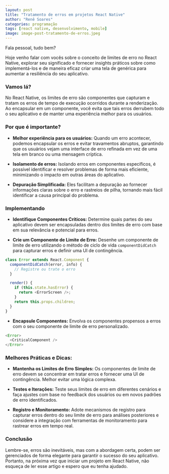 ```yaml
---
layout: post
title: "Tratamento de erros em projetos React Native"
author: "Renê Soares"
categories: programação
tags: [react native, desenvolvimento, mobile]
image: image-post-tratamento-de-erros.jpeg
---
```


Fala pessoal, tudo bem?

Hoje venho falar com vocês sobre o conceito de limites de erro no React Native, explorar seu significado e fornecer insights práticos sobre como implementá-los e de maneira eficaz criar uma tela de genérica para aumentar a resiliência do seu aplicativo.

### Vamos lá?

No React Native, os limites de erro são componentes que capturam e tratam os erros de tempo de execução ocorridos durante a renderização. Ao encapsular em um componente, você evita que tais erros derrubem todo o seu aplicativo e de manter uma experiência melhor para os usuários.

### Por que é importante?

- **Melhor experiência para os usuários:** Quando um erro acontecer, podemos encapsular os erros e evitar travamentos abruptos, garantindo que os usuários vejam uma interface de erro refinada em vez de uma tela em branco ou uma mensagem críptica.

- **Isolamento de erros:** Isolando erros em componentes específicos, é possível identificar e resolver problemas de forma mais eficiente, minimizando o impacto em outras áreas do aplicativo.

- **Depuração Simplificada:** Eles facilitam a depuração ao fornecer informações claras sobre o erro e rastreios de pilha, tornando mais fácil identificar a causa principal do problema. 

### Implementando

- **Identifique Componentes Críticos:** Determine quais partes do seu aplicativo devem ser encapsuladas dentro dos limites de erro com base em sua relevância e potencial para erros.

- **Crie um Componente de Limite de Erro:** Desenhe um componente de limite de erro utilizando o método de ciclo de vida `componentDidCatch` para capturar erros e definir uma UI de contingência.

~~~javascript
class Error extends React.Component {
  componentDidCatch(error, info) {
    // Registre ou trate o erro
  }

  render() {
    if (this.state.hasError) {
      return <ErrorScreen />;
    }
    return this.props.children;
  }
}
~~~

- **Encapsule Componentes:** Envolva os componentes propensos a erros com o seu componente de limite de erro personalizado.

~~~javascript
<Error>
  <CriticalComponent />
</Error>
~~~

### Melhores Práticas e Dicas:

- **Mantenha os Limites de Erro Simples:** Os componentes de limite de erro devem se concentrar em tratar erros e fornecer uma UI de contingência. Melhor evitar uma lógica complexa.

- **Testes e Iterações:** Teste seus limites de erro em diferentes cenários e faça ajustes com base no feedback dos usuários ou em novos padrões de erro identificados.

- **Registro e Monitoramento:** Adote mecanismos de registro para capturar erros dentro do seu limite de erro para análises posteriores e considere a integração com ferramentas de monitoramento para rastrear erros em tempo real.

### Conclusão

Lembre-se, erros são inevitáveis, mas com a abordagem certa, podem ser gerenciados de forma elegante para garantir o sucesso do seu aplicativo.
Portanto, na próxima vez que iniciar um projeto em React Native, não esqueça de ler esse artigo e espero que eu tenha ajudado.
